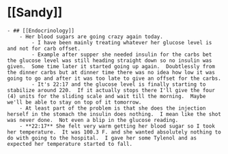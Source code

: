 # [[Sandy]]
	- ## [[Endocrinology]]
		- Her blood sugars are going crazy again today.
			- I have been mainly treating whatever her glucose level is and not for carb offset.
			- Example after supper she needed insulin for the carbs bet the glucose level was still heading straight down so no insulin was given.  Some time later it started going up again.  Doubtlessly from the dinner carbs but at dinner time there was no idea how low it was going to go and after it was too late to give an offset for the carbs.
			- It's 22:17 and the glucose level is finally starting to stabilize around 220.  If it actually stops there I'll give the four (4) units for the sliding scale and wait till the morning.  Maybe we'll be able to stay on top of it tomorrow.
		- At least part of the problem is that she does the injection herself in the stomach the insulin does nothing.  I mean like the shot was never done.  Not even a blip in the glucose reading.
		- **22:17** She felt very warm getting her blood sugar so I took her temperature.  It was 100.3 F. and she wanted absolutely nothing to do with going to the hospital.  I gave her some Tylenol and as expected her temperature started to fall.